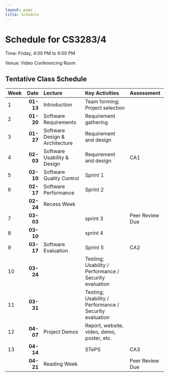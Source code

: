 ```yaml
---
layout: page
title: Schedule
---
```


# Schedule for CS3283/4

Time: Friday, 4:00 PM to 6:00 PM

Venue: Video Conferencing Room

## Tentative Class Schedule

|Week| Date      | Lecture                 | Key Activities | Assessment |
|-|----------:|:------------------------|:---------|:-----------|
|1| **01-13** | Introduction| Team forming; Project selection | |
|2| **01-20** | Software Requirements| Requirement gathering | |
|3| **01-27** | Software Design &amp; Architecture| Requirement and design ||
|4| **02-03** | Software Usability &amp; Design| Requirement and design | CA1 | 
|5| **02-10** | Software Quality Control| Sprint 1|  |
|6| **02-17** | Software Performance | Sprint 2 | |
|| **02-24** | Recess Week ||| 
|7| **03-03** | | sprint 3 | Peer Review Due |
|8| **03-10** | | sprint 4 |  |
|9| **03-17** | Software Evaluation | Sprint 5 | CA2 |
|10| **03-24** | | Testing; Usability / Performance / Security evaluation | |
|11| **03-31** | | Testing; Usability / Performance / Security evaluation | |
|12| **04-07** | Project Demos | Report, website, video, demo, poster, etc. ||
|13| **04-14** | |STePS| CA3 | 
|| **04-21** | Reading Week || Peer Review Due |
